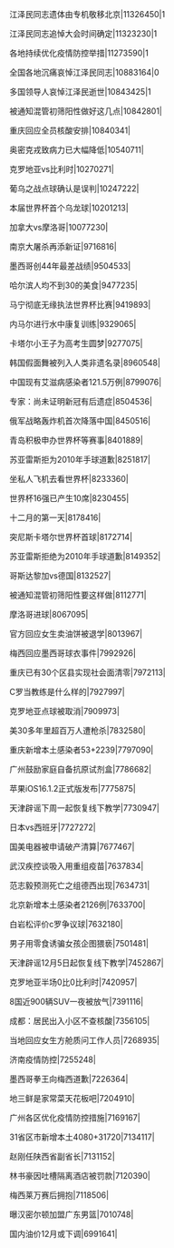 江泽民同志遗体由专机敬移北京|11326450|1

江泽民同志追悼大会时间确定|11323230|1

各地持续优化疫情防控举措|11273590|1

全国各地沉痛哀悼江泽民同志|10883164|0

多国领导人哀悼江泽民逝世|10843425|1

被通知混管初筛阳性做好这几点|10842801|

重庆回应全员核酸安排|10840341|

奥密克戎致病力已大幅降低|10540711|

克罗地亚vs比利时|10270271|

葡乌之战点球确认是误判|10247222|

本届世界杯首个乌龙球|10201213|

加拿大vs摩洛哥|10077230|

南京大屠杀再添新证|9716816|

墨西哥创44年最差战绩|9504533|

哈尔滨人均不到30的美食|9477235|

马宁彻底无缘执法世界杯比赛|9419893|

内马尔进行水中康复训练|9329065|

卡塔尔小王子为高考生圆梦|9277075|

韩国假面舞被列入人类非遗名录|8960548|

中国现有艾滋病感染者121.5万例|8799076|

专家：尚未证明新冠有后遗症|8504536|

俄军战略轰炸机首次降落中国|8450516|

青岛积极申办世界杯等赛事|8401889|

苏亚雷斯拒为2010年手球道歉|8251817|

坐私人飞机去看世界杯|8233360|

世界杯16强已产生10席|8230455|

十二月的第一天|8178416|

突尼斯卡塔尔世界杯首球|8172714|

苏亚雷斯拒绝为2010年手球道歉|8149352|

哥斯达黎加vs德国|8132527|

被通知混管初筛阳性要这样做|8112771|

摩洛哥进球|8067095|

官方回应女生卖油饼被退学|8013967|

梅西回应墨西哥球衣事件|7992926|

重庆已有30个区县实现社会面清零|7972113|

C罗当教练是什么样的|7927997|

克罗地亚点球被取消|7909973|

美30多年里超百万人遭枪杀|7832580|

重庆新增本土感染者53+2239|7797090|

广州鼓励家庭自备抗原试剂盒|7786682|

苹果iOS16.1.2正式版发布|7775875|

天津辟谣下周一起恢复线下教学|7730947|

日本vs西班牙|7727272|

国美电器被申请破产清算|7677467|

武汉疾控谈吸入用重组疫苗|7637834|

范志毅预测死亡之组德西出现|7634731|

北京新增本土感染者2126例|7633700|

白岩松评价c罗争议球|7632180|

男子用零食诱骗女孩企图猥亵|7501481|

天津辟谣12月5日起恢复线下教学|7452867|

克罗地亚半场0比0比利时|7420957|

8国近900辆SUV一夜被放气|7391116|

成都：居民出入小区不查核酸|7356105|

当地回应女生方舱质问工作人员|7268935|

济南疫情防控|7255248|

墨西哥拳王向梅西道歉|7226364|

地三鲜是家常菜天花板吧|7204910|

广州各区优化疫情防控措施|7169167|

31省区市新增本土4080+31720|7134117|

赵刚任陕西省副省长|7131152|

林书豪因吐槽隔离酒店被罚款|7120390|

梅西莱万赛后拥抱|7118506|

曝汉密尔顿加盟广东男篮|7010748|

国内油价12月或下调|6991641|

